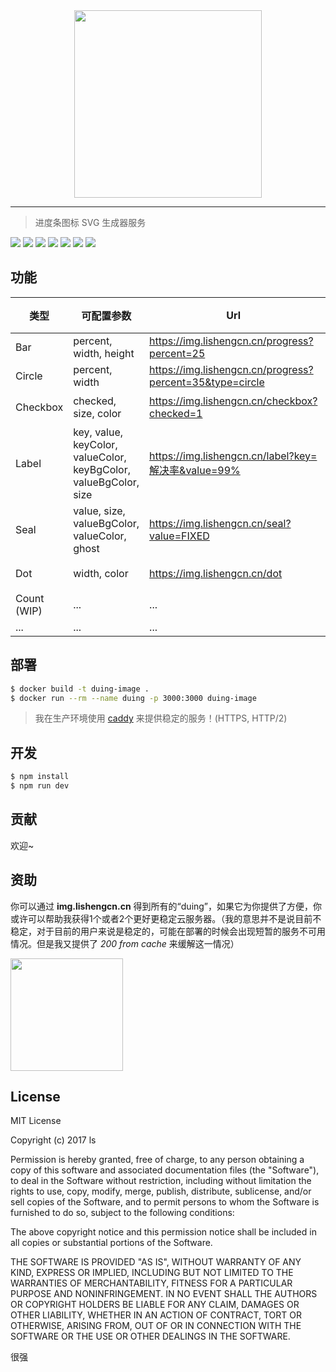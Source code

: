 <div align="center">
  <img src="https://github.com/lishengzxc/duing/blob/master/logo.jpg?raw=true" width="300">
</div>

---

> 进度条图标 SVG 生成器服务

![](https://img.shields.io/npm/v/duing.svg)
![](https://travis-ci.org/lishengzxc/duing.svg?branch=master)
![](https://codecov.io/gh/lishengzxc/duing/branch/master/graph/badge.svg)
![](https://david-dm.org/lishengzxc/duing/dev-status.svg)
![](https://david-dm.org/lishengzxc/duing.svg)
![](https://img.shields.io/badge/PRs-welcome-ff69b4.svg)
![](https://img.shields.io/badge/license-MIT-blue.svg)

## 功能
| 类型 | 可配置参数 | Url | 预览 |
| ------------- | ------------- | ----- | ----- |
| Bar | percent, width, height | https://img.lishengcn.cn/progress?percent=25 | ![](https://img.lishengcn.cn/progress?percent=25) |
| Circle | percent, width | https://img.lishengcn.cn/progress?percent=35&type=circle | ![](https://img.lishengcn.cn/progress?percent=35&type=circle) |
| Checkbox | checked, size, color | https://img.lishengcn.cn/checkbox?checked=1 | ![](https://img.lishengcn.cn/checkbox?checked=1) ![](https://img.lishengcn.cn/checkbox?checked=1&color=EA6F5A) ![](https://img.lishengcn.cn/checkbox?color=FFBE00) |
| Label | key, value, keyColor, valueColor, keyBgColor, valueBgColor, size | https://img.lishengcn.cn/label?key=解决率&value=99% | ![](https://img.lishengcn.cn/label?key=解决率&value=99%) ![](https://img.lishengcn.cn/label?key=PV&value=12400&keyBgColor=FFBE00) |
| Seal | value, size, valueBgColor, valueColor, ghost | https://img.lishengcn.cn/seal?value=FIXED | ![](https://img.lishengcn.cn/seal?value=FIXED) ![](https://img.lishengcn.cn/seal?value=BUG&valueBgColor=EA6F5A) |
| Dot | width, color | https://img.lishengcn.cn/dot | ![](https://img.lishengcn.cn/dot) ![](https://img.lishengcn.cn/dot?color=EA6F5A) ![](https://img.lishengcn.cn/dot?color=FFBE00) |
| Count (WIP) | ... | ... | ... |
| ... | ... | ... | ... |

## 部署
```bash
$ docker build -t duing-image .
$ docker run --rm --name duing -p 3000:3000 duing-image
```
> 我在生产环境使用 [caddy](https://github.com/mholt/caddy) 来提供稳定的服务！(HTTPS, HTTP/2)

## 开发
```bash
$ npm install
$ npm run dev
```

## 贡献
欢迎~

## 资助
你可以通过 **img.lishengcn.cn** 得到所有的“duing”，如果它为你提供了方便，你或许可以帮助我获得1个或者2个更好更稳定云服务器。（我的意思并不是说目前不稳定，对于目前的用户来说是稳定的，可能在部署的时候会出现短暂的服务不可用情况。但是我又提供了 *200 from cache* 来缓解这一情况）

<img src="https://github.com/lishengzxc/duing/blob/master/qrcode.jpg?raw=true" width="180">

## License
MIT License

Copyright (c) 2017 ls

Permission is hereby granted, free of charge, to any person obtaining a copy
of this software and associated documentation files (the "Software"), to deal
in the Software without restriction, including without limitation the rights
to use, copy, modify, merge, publish, distribute, sublicense, and/or sell
copies of the Software, and to permit persons to whom the Software is
furnished to do so, subject to the following conditions:

The above copyright notice and this permission notice shall be included in all
copies or substantial portions of the Software.

THE SOFTWARE IS PROVIDED "AS IS", WITHOUT WARRANTY OF ANY KIND, EXPRESS OR
IMPLIED, INCLUDING BUT NOT LIMITED TO THE WARRANTIES OF MERCHANTABILITY,
FITNESS FOR A PARTICULAR PURPOSE AND NONINFRINGEMENT. IN NO EVENT SHALL THE
AUTHORS OR COPYRIGHT HOLDERS BE LIABLE FOR ANY CLAIM, DAMAGES OR OTHER
LIABILITY, WHETHER IN AN ACTION OF CONTRACT, TORT OR OTHERWISE, ARISING FROM,
OUT OF OR IN CONNECTION WITH THE SOFTWARE OR THE USE OR OTHER DEALINGS IN THE
SOFTWARE.

很强
